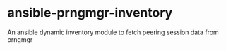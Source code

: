 # ansible-prngmgr-inventory
An ansible dynamic inventory module to fetch peering session data from prngmgr
